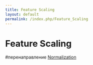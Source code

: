 ```yaml
---
title: Feature Scaling
layout: default
permalink: /index.php/Feature_Scaling
---
```


# Feature Scaling

#перенаправление [Normalization](Normalization)